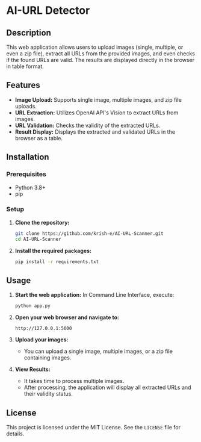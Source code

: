 # AI-URL Detector
 

## Description
This web application allows users to upload images (single, multiple, or even a zip file), extract all URLs from the provided images, and even checks if the found URLs are valid. The results are displayed directly in the browser in table format.

## Features
- **Image Upload:** Supports single image, multiple images, and zip file uploads.
- **URL Extraction:** Utilizes OpenAI API's Vision to extract URLs from images.
- **URL Validation:** Checks the validity of the extracted URLs.
- **Result Display:** Displays the extracted and validated URLs in the browser as a table.

## Installation

### Prerequisites
- Python 3.8+
- pip

### Setup

1. **Clone the repository:**
    ```bash
    git clone https://github.com/krish-e/AI-URL-Scanner.git
    cd AI-URL-Scanner
    ```

2. **Install the required packages:**
    ```bash
    pip install -r requirements.txt
    ```

## Usage

1. **Start the web application:**
   In Command Line Interface, execute:
    ```bash
    python app.py
    ```

3. **Open your web browser and navigate to:**
    ```
    http://127.0.0.1:5000
    ```

4. **Upload your images:**
    - You can upload a single image, multiple images, or a zip file containing images.

5. **View Results:**
    - It takes time to process multiple images.
    - After processing, the application will display all extracted URLs and their validity status.

## License

This project is licensed under the MIT License. See the `LICENSE` file for details.
